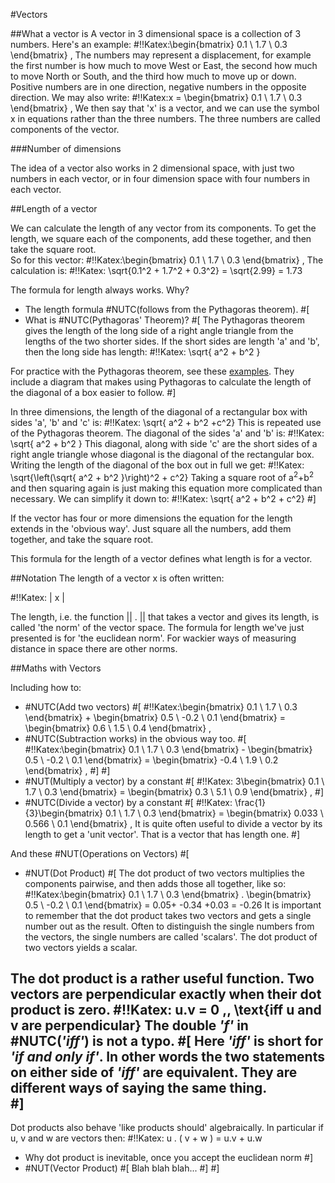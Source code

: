 #Vectors


##What a vector is
A vector in 3 dimensional space is a collection of 3 numbers.  Here's an example:
#!!Katex:\begin{bmatrix} 0.1 \\ 1.7 \\ 0.3 \end{bmatrix} \, 
The numbers may represent a displacement, for example the first number is how much to move West or East, the second how much to move North or South, and the third how much to move up or down. Positive numbers are in one direction, negative numbers in the opposite direction.  We may also write:
#!!Katex:x = \begin{bmatrix} 0.1 \\ 1.7 \\ 0.3 \end{bmatrix} \, 
We then say that 'x' is a vector, and we can use the symbol x in equations rather than the three numbers.  The three numbers are called components of the vector.


###Number of dimensions

The idea of a vector also works in 2 dimensional space, with just two numbers in each vector, or in four dimension space with four numbers in each vector.

##Length of a vector

We can calculate the length of any vector from its components.  To get the length, we square each of the components, add these together, and then take the square root.  
So for this vector:
#!!Katex:\begin{bmatrix} 0.1 \\ 1.7 \\ 0.3 \end{bmatrix} \, 
The calculation is:
#!!Katex: \sqrt{0.1^2 + 1.7^2 + 0.3^2} = \sqrt{2.99} = 1.73

The formula for length always works.  Why?  
* The length formula #NUTC(follows from the Pythagoras theorem).
#[
* What is #NUTC(Pythagoras' Theorem)?
#[
The Pythagoras theorem gives the length of the long side of a right angle triangle from the lengths of the two shorter sides.  If the short sides are length 'a' and 'b', then the long side has length:
#!!Katex: \sqrt{ a^2 + b^2 }

For practice with the Pythagoras theorem, see these [examples](https://en.wikibooks.org/wiki/Trigonometry/The_Pythagorean_Theorem).  They include a diagram that makes using Pythagoras to calculate the length of the diagonal of a box easier to follow.
#]

In three dimensions, the length of the diagonal of a rectangular box with sides 'a', 'b' and 'c' is:
#!!Katex: \sqrt{ a^2 + b^2 +c^2}
This is repeated use of the Pythagoras theorem.  The diagonal of the sides 'a' and 'b' is:
#!!Katex: \sqrt{ a^2 + b^2 }
This diagonal, along with side 'c' are the short sides of a right angle triangle whose diagonal is the diagonal of the rectangular box.  Writing the length of the diagonal of the box out in full we get:
#!!Katex: \sqrt{\left(\sqrt{ a^2 + b^2 }\right)^2 + c^2}
Taking a square root of a<sup>2</sup>+b<sup>2</sup> and then squaring again is just making this equation more complicated than necessary.  We can simplify it down to:
#!!Katex: \sqrt{ a^2 + b^2  + c^2}
#]

If the vector has four or more dimensions the equation for the length extends in the 'obvious way'.  Just square all the numbers, add them together, and take the square root.

This formula for the length of a vector defines what length is for a vector.  

##Notation
The length of a vector x is often written:

#!!Katex: \| x \|

The length, i.e. the function || . || that takes a vector and gives its length, is called 'the norm' of the vector space.  The formula for length we've just presented is for 'the euclidean norm'.  For wackier ways of measuring distance in space there are other norms.

##Maths with Vectors

Including how to:
* #NUTC(Add two vectors)
#[
#!!Katex:\begin{bmatrix} 0.1 \\ 1.7 \\ 0.3 \end{bmatrix} + \begin{bmatrix} 0.5 \\ -0.2 \\ 0.1 \end{bmatrix} = \begin{bmatrix} 0.6 \\ 1.5 \\ 0.4 \end{bmatrix} \, 
* #NUTC(Subtraction works) in the obvious way too.
#[
#!!Katex:\begin{bmatrix} 0.1 \\ 1.7 \\ 0.3 \end{bmatrix} - \begin{bmatrix} 0.5 \\ -0.2 \\ 0.1 \end{bmatrix} = \begin{bmatrix} -0.4 \\ 1.9 \\ 0.2 \end{bmatrix} \, 
#]
#]
* #NUT(Multiply a vector) by a constant
#[
#!!Katex: 3\begin{bmatrix} 0.1 \\ 1.7 \\ 0.3 \end{bmatrix} = \begin{bmatrix} 0.3 \\ 5.1 \\ 0.9 \end{bmatrix} \, 
#]
* #NUTC(Divide a vector) by a constant
#[
#!!Katex: \frac{1}{3}\begin{bmatrix} 0.1 \\ 1.7 \\ 0.3 \end{bmatrix} = \begin{bmatrix} 0.033 \\ 0.566 \\ 0.1 \end{bmatrix} \, 
It is quite often useful to divide a vector by its length to get a 'unit vector'.  That is a vector that has length one.
#]

And these #NUT(Operations on Vectors)
#[
* #NUT(Dot Product)
#[
The dot product of two vectors multiplies the components pairwise, and then adds those all together, like so:
#!!Katex:\begin{bmatrix} 0.1 \\ 1.7 \\ 0.3 \end{bmatrix} . \begin{bmatrix} 0.5 \\ -0.2 \\ 0.1 \end{bmatrix} = 0.05+ -0.34 +0.03 = -0.26
It is important to remember that the dot product takes two vectors and gets a single number out as the result.  Often to distinguish the single numbers from the vectors, the single numbers are called 'scalars'.  The dot product of two vectors yields a scalar.

The dot product is a rather useful function.  Two vectors are perpendicular exactly when their dot product is zero.
#!!Katex: u.v = 0 \,\, \text{iff u and v are perpendicular}
The double *'f'* in #NUTC(*'iff'*) is not a typo.
#[
Here *'iff'* is short for *'if and only if'*.  In other words the two statements on either side of *'iff'* are equivalent.  They are different ways of saying the same thing.  
#]
----
Dot products also behave 'like products should' algebraically.  In particular if u, v and w are vectors then:
#!!Katex: u . ( v + w ) = u.v + u.w
* Why dot product is inevitable, once you accept the euclidean norm
#]
* #NUT(Vector Product)
#[
Blah blah blah...
#]
#]
